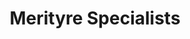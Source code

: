 ---
title: "Merityre Specialists"
url: /frimley-green/merityre-specialists-frimley-green-road/
shop: Autoteile
---
